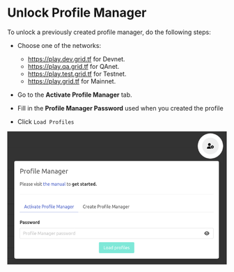 
# Unlock Profile Manager

To unlock a previously created profile manager, do the following steps:

- Choose one of the networks:
  -  https://play.dev.grid.tf for Devnet.
  -  https://play.qa.grid.tf for QAnet.
  -  https://play.test.grid.tf for Testnet.
  -  https://play.grid.tf for Mainnet.

- Go to the **Activate Profile Manager** tab.
- Fill in the **Profile Manager Password** used when you created the profile
- Click `Load Profiles`

![ ](./img/pro_manager6.png)
